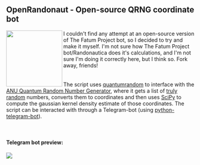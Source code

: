 ## OpenRandonaut - Open-source QRNG coordinate bot
<img align="left" src="https://i.imgur.com/KFueJRM.png" width="150">

I couldn't find any attempt at an open-source version of The Fatum Project bot, so I decided to try and make it myself.
I'm not sure how The Fatum Project bot/Randonautica does it's calculations, and I'm not sure I'm doing it correctly here, but I think so.
Fork away, friends!<br><br><br> The script uses [quantumrandom](https://github.com/lmacken/quantumrandom) to interface with the [ANU Quantum Random Number Generator](https://qrng.anu.edu.au/), where it gets a list of [truly random](https://en.wikipedia.org/wiki/Hardware_random_number_generator#Quantum_random_properties) numbers, converts them to coordinates and then uses [SciPy](https://github.com/scipy/scipy) to compute the gaussian kernel density estimate of those coordinates. The script can be interacted with through a Telegram-bot (using [python-telegram-bot](https://github.com/python-telegram-bot/python-telegram-bot)). 
<br><br><br>

#### Telegram bot preview:
![](https://media4.giphy.com/media/JkrKss7cEpusD0yLzJ/giphy.gif)
